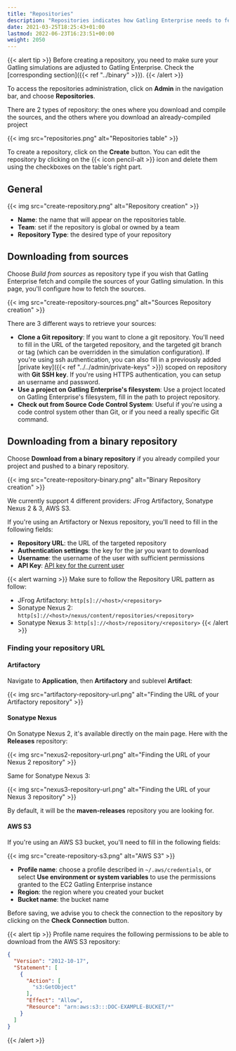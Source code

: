 ```yaml
---
title: "Repositories"
description: "Repositories indicates how Gatling Enterprise needs to fetch your Gatling simulations"
date: 2021-03-25T18:25:43+01:00
lastmod: 2022-06-23T16:23:51+00:00
weight: 2050
---
```


{{< alert tip >}}
Before creating a repository, you need to make sure your Gatling simulations are adjusted to Gatling Enterprise. Check the [corresponding section]({{< ref "../binary" >}}).
{{< /alert >}}

To access the repositories administration, click on **Admin** in the navigation bar, and choose **Repositories**.

There are 2 types of repository: the ones where you download and compile the sources, and the others where you download an already-compiled project

{{< img src="repositories.png" alt="Repositories table" >}}

To create a repository, click on the **Create** button.
You can edit the repository by clicking on the {{< icon pencil-alt >}} icon and delete them using the checkboxes on the table's right part.

## General

{{< img src="create-repository.png" alt="Repository creation" >}}

- **Name**: the name that will appear on the repositories table.
- **Team**: set if the repository is global or owned by a team
- **Repository Type**: the desired type of your repository

## Downloading from sources

Choose *Build from sources* as repository type if you wish that Gatling Enterprise fetch and compile the sources of your Gatling simulation. In this page, you'll configure how to fetch the sources.

{{< img src="create-repository-sources.png" alt="Sources Repository creation" >}}

There are 3 different ways to retrieve your sources:

- **Clone a Git repository**: If you want to clone a git repository. You'll need to fill in the URL of the targeted repository, and the targeted git branch or tag (which can be overridden in the simulation configuration). If you're using ssh authentication, you can also fill in a previously added [private key]({{< ref "../../admin/private-keys" >}}) scoped on repository with **Git SSH key**. If you're using HTTPS authentication, you can setup an username and password.
- **Use a project on Gatling Enterprise's filesystem**: Use a project located on Gatling Enterprise's filesystem, fill in the path to project repository.
- **Check out from Source Code Control System**: Useful if you're using a code control system other than Git, or if you need a really specific Git command.

## Downloading from a binary repository

Choose **Download from a binary repository** if you already compiled your project and pushed to a binary repository.

{{< img src="create-repository-binary.png" alt="Binary Repository creation" >}}

We currently support 4 different providers: JFrog Artifactory, Sonatype Nexus 2 & 3, AWS S3.

If you're using an Artifactory or Nexus repository, you'll need to fill in the following fields:

- **Repository URL**: the URL of the targeted repository
- **Authentication settings**: the key for the jar you want to download
- **Username**: the username of the user with sufficient permissions
- **API Key**: [API key for the current user](https://www.jfrog.com/confluence/display/RTF/Updating+Your+Profile#UpdatingYourProfile-APIKey)

{{< alert warning >}}
Make sure to follow the Repository URL pattern as follow:

- JFrog Artifactory: `http[s]://<host>/<repository>`
- Sonatype Nexus 2: `http[s]://<host>/nexus/content/repositories/<repository>`
- Sonatype Nexus 3: `http[s]://<host>/repository/<repository>`
{{< /alert >}}

### Finding your repository URL

#### Artifactory

Navigate to **Application**, then **Artifactory** and sublevel **Artifact**:

{{< img src="artifactory-repository-url.png" alt="Finding the URL of your Artifactory repository" >}}

#### Sonatype Nexus

On Sonatype Nexus 2, it's available directly on the main page. Here with the **Releases** repository:

{{< img src="nexus2-repository-url.png" alt="Finding the URL of your Nexus 2 repository" >}}

Same for Sonatype Nexus 3:

{{< img src="nexus3-repository-url.png" alt="Finding the URL of your Nexus 3 repository" >}}

By default, it will be the **maven-releases** repository you are looking for.

#### AWS S3

If you're using an AWS S3 bucket, you'll need to fill in the following fields:

{{< img src="create-repository-s3.png" alt="AWS S3" >}}

- **Profile name**: choose a profile described in `~/.aws/credentials`, or select **Use environment or system variables** to use the permissions granted to the EC2 Gatling Enterprise instance
- **Region**: the region where you created your bucket
- **Bucket name**: the bucket name

Before saving, we advise you to check the connection to the repository by clicking on the **Check Connection** button.

{{< alert tip >}}
Profile name requires the following permissions to be able to download from the AWS S3 repository:

```json
{
  "Version": "2012-10-17",
  "Statement": [
    {
      "Action": [
        "s3:GetObject"
      ],
      "Effect": "Allow",
      "Resource": "arn:aws:s3:::DOC-EXAMPLE-BUCKET/*"
    }
  ]
}
```
{{< /alert >}}
